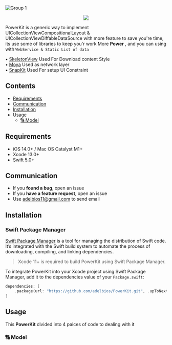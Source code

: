 
![Group 1](https://user-images.githubusercontent.com/16545509/197299955-08663f6c-ca9b-49ea-bcf2-20a2a12a1bef.png)

<p align="center">
    <a href="https://swift.org/package-manager/"><img src="https://img.shields.io/badge/SPM-supported-Green.svg?style=flat"></a>
</p>

PowerKit is a generic way to implement UICollectionViewCompositionalLayout & UICollectionViewDiffableDataSource with more feature to save you're time, its use some of libraries to keep you'r work More **Power** , and you can using with ```WebService & Static List of data```

<p>
  • <a href="https://github.com/Juanpe/SkeletonView">SkeletonView</a> Used For Download content Style <br>
  • <a href="https://github.com/Moya/Moya">Moya</a> Used as network layer <br>
  • <a href="https://github.com/SnapKit/SnapKit">SnapKit</a> Used For setup UI Constraint <br>
</p>

## Contents

- [Requirements](#requirements)
- [Communication](#communication)
- [Installation](#installation)
- [Usage](#usage)
    - [🔠 Model](#-Model) 

## Requirements

- iOS 14.0+ / Mac OS Catalyst M1+ 
- Xcode 13.0+
- Swift 5.0+

## Communication

- If you **found a bug**, open an issue
- If you **have a feature request**, open an issue
- Use adelbios11@gmail.com to send email

## Installation

### Swift Package Manager

[Swift Package Manager](https://swift.org/package-manager/) is a tool for managing the distribution of Swift code. It’s integrated with the Swift build system to automate the process of downloading, compiling, and linking dependencies.

> Xcode 11+ is required to build PowerKit using Swift Package Manager.

To integrate PowerKit into your Xcode project using Swift Package Manager, add it to the dependencies value of your `Package.swift`:

```swift
dependencies: [
    .package(url: "https://github.com/adelbios/PowerKit.git", .upToNextMajor(from: "1.0.0"))
]
```

## Usage

This **PowerKit** divided into 4 paices of code to dealing with it 

### 🔠 Model





